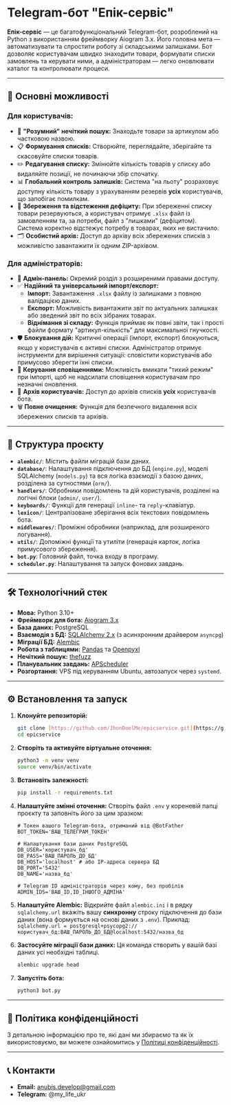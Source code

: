 # Telegram-бот "Епік-сервіс"

**Епік-сервіс** — це багатофункціональний Telegram-бот, розроблений на Python з використанням фреймворку Aiogram 3.x. Його головна мета — автоматизувати та спростити роботу зі складськими залишками. Бот дозволяє користувачам швидко знаходити товари, формувати списки замовлень та керувати ними, а адміністраторам — легко оновлювати каталог та контролювати процеси.

---

## 🚀 Основні можливості

### Для користувачів:
* 🧠 **"Розумний" нечіткий пошук:** Знаходьте товари за артикулом або частковою назвою.
* 📋 **Формування списків:** Створюйте, переглядайте, зберігайте та скасовуйте списки товарів.
* ✏️ **Редагування списку:** Змінюйте кількість товарів у списку або видаляйте позиції, не починаючи збір спочатку.
* 📊 **Глобальний контроль залишків:** Система "на льоту" розраховує доступну кількість товару з урахуванням резервів **усіх** користувачів, що запобігає помилкам.
* 💾 **Збереження та відстеження дефіциту:** При збереженні списку товари резервуються, а користувач отримує `.xlsx` файл із замовленням та, за потреби, файл з "лишками" (дефіцитом). Система коректно відстежує потребу в товарах, яких не вистачило.
* 🗂️ **Особистий архів:** Доступ до архіву всіх збережених списків з можливістю завантажити їх одним ZIP-архівом.

### Для адміністраторів:
* 👑 **Адмін-панель:** Окремий розділ з розширеними правами доступу.
* ✅ **Надійний та універсальний імпорт/експорт:**
    * **Імпорт:** Завантаження `.xlsx` файлу із залишками з повною валідацією даних.
    * **Експорт:** Можливість вивантажити звіт по актуальних залишках або зведений звіт по всіх зібраних товарах.
    * **Віднімання зі складу:** Функція приймає як повні звіти, так і прості файли формату "артикул-кількість" для максимальної гнучкості.
* 🛡️ **Блокування дій:** Критичні операції (імпорт, експорт) блокуються, якщо у користувачів є активні списки. Адміністратор отримує інструменти для вирішення ситуації: сповістити користувачів або примусово зберегти їхні списки.
* 📢 **Керування сповіщеннями:** Можливість вмикати "тихий режим" при імпорті, щоб не надсилати сповіщення користувачам про незначні оновлення.
* 👥 **Архів користувачів:** Доступ до архівів списків **усіх** користувачів бота.
* 🗑️ **Повне очищення:** Функція для безпечного видалення всіх збережених списків та архівів.

---

## 📂 Структура проєкту

* **`alembic/`**: Містить файли міграцій бази даних.
* **`database/`**: Налаштування підключення до БД (`engine.py`), моделі SQLAlchemy (`models.py`) та вся логіка взаємодії з базою даних, розділена за сутностями (`orm/`).
* **`handlers/`**: Обробники повідомлень та дій користувачів, розділені на логічні блоки (`admin/`, `user/`).
* **`keyboards/`**: Функції для генерації `inline`- та `reply`-клавіатур.
* **`lexicon/`**: Централізоване зберігання всіх текстових повідомлень бота.
* **`middlewares/`**: Проміжні обробники (наприклад, для розширеного логування).
* **`utils/`**: Допоміжні функції та утиліти (генерація карток, логіка примусового збереження).
* **`bot.py`**: Головний файл, точка входу в програму.
* **`scheduler.py`**: Налаштування та запуск фонових завдань.

---

## 🛠️ Технологічний стек

* **Мова:** Python 3.10+
* **Фреймворк для бота:** [Aiogram 3.x](https://github.com/aiogram/aiogram)
* **База даних:** PostgreSQL
* **Взаємодія з БД:** [SQLAlchemy 2.x](https://www.sqlalchemy.org/) (з асинхронним драйвером `asyncpg`)
* **Міграції БД:** [Alembic](https://alembic.sqlalchemy.org/)
* **Робота з таблицями:** [Pandas](https://pandas.pydata.org/) та [Openpyxl](https://openpyxl.readthedocs.io/en/stable/)
* **Нечіткий пошук:** [thefuzz](https://github.com/seatgeek/thefuzz)
* **Планувальник завдань:** [APScheduler](https://apscheduler.readthedocs.io/en/3.x/)
* **Розгортання:** VPS під керуванням Ubuntu, автозапуск через `systemd`.

---

## ⚙️ Встановлення та запуск

1.  **Клонуйте репозиторій:**
    ```bash
    git clone [https://github.com/JhonDoelMe/epicservice.git](https://github.com/JhonDoelMe/epicservice.git)
    cd epicservice
    ```

2.  **Створіть та активуйте віртуальне оточення:**
    ```bash
    python3 -m venv venv
    source venv/bin/activate
    ```

3.  **Встановіть залежності:**
    ```bash
    pip install -r requirements.txt
    ```

4.  **Налаштуйте змінні оточення:**
    Створіть файл `.env` у кореневій папці проєкту та заповніть його за цим зразком:
    ```env
    # Токен вашого Telegram-бота, отриманий від @BotFather
    BOT_TOKEN='ВАШ_ТЕЛЕГРАМ_ТОКЕН'

    # Налаштування бази даних PostgreSQL
    DB_USER='користувач_бд'
    DB_PASS='ВАШ_ПАРОЛЬ_ДО_БД'
    DB_HOST='localhost' # або IP-адреса сервера БД
    DB_PORT='5432'
    DB_NAME='назва_бд'

    # Telegram ID адміністраторів через кому, без пробілів
    ADMIN_IDS='ВАШ_ID,ID_ІНШОГО_АДМІНА'
    ```

5.  **Налаштуйте Alembic:**
    Відкрийте файл `alembic.ini` і в рядку `sqlalchemy.url` вкажіть вашу **синхронну** строку підключення до бази даних (вона формується на основі даних з `.env`).
    Приклад: `sqlalchemy.url = postgresql+psycopg2://користувач_бд:ВАШ_ПАРОЛЬ_ДО_БД@localhost:5432/назва_бд`

6.  **Застосуйте міграції бази даних:**
    Ця команда створить у вашій базі даних усі необхідні таблиці.
    ```bash
    alembic upgrade head
    ```

7.  **Запустіть бота:**
    ```bash
    python3 bot.py
    ```

---

## 📜 Політика конфіденційності

З детальною інформацією про те, які дані ми збираємо та як їх використовуємо, ви можете ознайомитись у [Політиці конфіденційності](PRIVACY_POLICY.md).

---

## 📞 Контакти

* **Email:** anubis.develop@gmail.com
* **Telegram:** @my_life_ukr